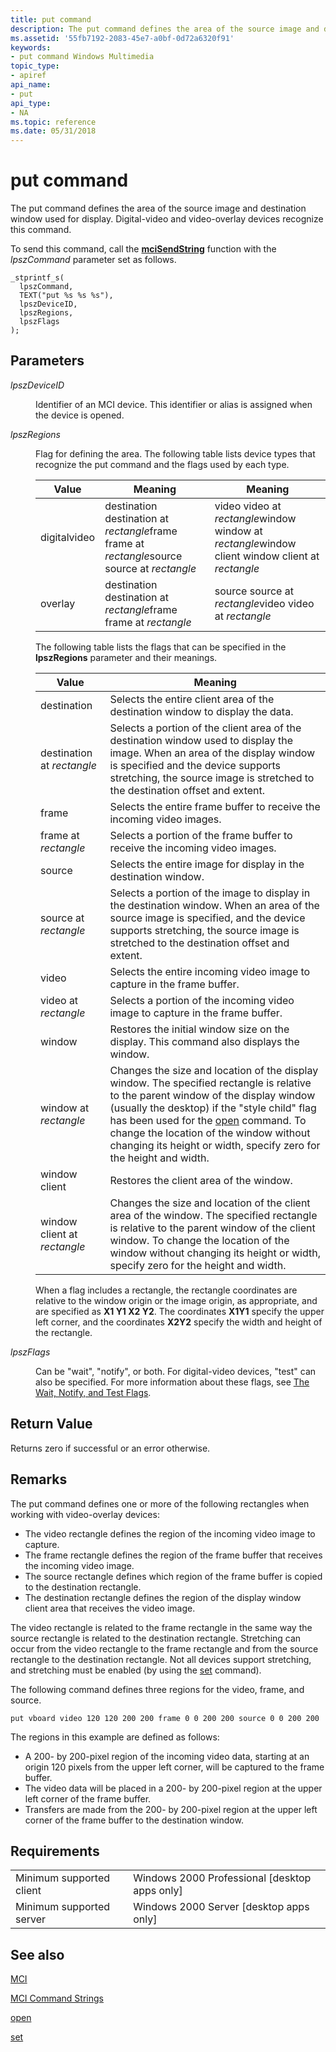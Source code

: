 ```yaml
---
title: put command
description: The put command defines the area of the source image and destination window used for display. Digital-video and video-overlay devices recognize this command.
ms.assetid: '55fb7192-2083-45e7-a0bf-0d72a6320f91'
keywords:
- put command Windows Multimedia
topic_type:
- apiref
api_name:
- put
api_type:
- NA
ms.topic: reference
ms.date: 05/31/2018
---
```


# put command

The put command defines the area of the source image and destination window used for display. Digital-video and video-overlay devices recognize this command.

To send this command, call the [**mciSendString**](/previous-versions//dd757161(v=vs.85)) function with the *lpszCommand* parameter set as follows.

``` syntax
_stprintf_s(
  lpszCommand, 
  TEXT("put %s %s %s"), 
  lpszDeviceID, 
  lpszRegions, 
  lpszFlags
); 
```

## Parameters

<dl> <dt>

<span id="lpszDeviceID"></span><span id="lpszdeviceid"></span><span id="LPSZDEVICEID"></span>*lpszDeviceID*
</dt> <dd>

Identifier of an MCI device. This identifier or alias is assigned when the device is opened.

</dd> <dt>

<span id="lpszRegions"></span><span id="lpszregions"></span><span id="LPSZREGIONS"></span>*lpszRegions*
</dt> <dd>

Flag for defining the area. The following table lists device types that recognize the put command and the flags used by each type.



| Value        | Meaning                                                                                      | Meaning                                                                                          |
|--------------|----------------------------------------------------------------------------------------------|--------------------------------------------------------------------------------------------------|
| digitalvideo | destination destination at *rectangle*frame frame at *rectangle*source source at *rectangle* | video video at *rectangle*window window at *rectangle*window client window client at *rectangle* |
| overlay      | destination destination at *rectangle*frame frame at *rectangle*                             | source source at *rectangle*video video at *rectangle*                                           |



 

The following table lists the flags that can be specified in the **lpszRegions** parameter and their meanings.



| Value                        | Meaning                                                                                                                                                                                                                                                                                                                                               |
|------------------------------|-------------------------------------------------------------------------------------------------------------------------------------------------------------------------------------------------------------------------------------------------------------------------------------------------------------------------------------------------------|
| destination                  | Selects the entire client area of the destination window to display the data.                                                                                                                                                                                                                                                                         |
| destination at *rectangle*   | Selects a portion of the client area of the destination window used to display the image. When an area of the display window is specified and the device supports stretching, the source image is stretched to the destination offset and extent.                                                                                                     |
| frame                        | Selects the entire frame buffer to receive the incoming video images.                                                                                                                                                                                                                                                                                 |
| frame at *rectangle*         | Selects a portion of the frame buffer to receive the incoming video images.                                                                                                                                                                                                                                                                           |
| source                       | Selects the entire image for display in the destination window.                                                                                                                                                                                                                                                                                       |
| source at *rectangle*        | Selects a portion of the image to display in the destination window. When an area of the source image is specified, and the device supports stretching, the source image is stretched to the destination offset and extent.                                                                                                                           |
| video                        | Selects the entire incoming video image to capture in the frame buffer.                                                                                                                                                                                                                                                                               |
| video at *rectangle*         | Selects a portion of the incoming video image to capture in the frame buffer.                                                                                                                                                                                                                                                                         |
| window                       | Restores the initial window size on the display. This command also displays the window.                                                                                                                                                                                                                                                               |
| window at *rectangle*        | Changes the size and location of the display window. The specified rectangle is relative to the parent window of the display window (usually the desktop) if the "style child" flag has been used for the [open](open.md) command. To change the location of the window without changing its height or width, specify zero for the height and width. |
| window client                | Restores the client area of the window.                                                                                                                                                                                                                                                                                                               |
| window client at *rectangle* | Changes the size and location of the client area of the window. The specified rectangle is relative to the parent window of the client window. To change the location of the window without changing its height or width, specify zero for the height and width.                                                                                      |



 

When a flag includes a rectangle, the rectangle coordinates are relative to the window origin or the image origin, as appropriate, and are specified as **X1 Y1 X2 Y2**. The coordinates **X1Y1** specify the upper left corner, and the coordinates **X2Y2** specify the width and height of the rectangle.

</dd> <dt>

<span id="lpszFlags"></span><span id="lpszflags"></span><span id="LPSZFLAGS"></span>*lpszFlags*
</dt> <dd>

Can be "wait", "notify", or both. For digital-video devices, "test" can also be specified. For more information about these flags, see [The Wait, Notify, and Test Flags](the-wait-notify-and-test-flags.md).

</dd> </dl>

## Return Value

Returns zero if successful or an error otherwise.

## Remarks

The put command defines one or more of the following rectangles when working with video-overlay devices:

-   The video rectangle defines the region of the incoming video image to capture.
-   The frame rectangle defines the region of the frame buffer that receives the incoming video image.
-   The source rectangle defines which region of the frame buffer is copied to the destination rectangle.
-   The destination rectangle defines the region of the display window client area that receives the video image.

The video rectangle is related to the frame rectangle in the same way the source rectangle is related to the destination rectangle. Stretching can occur from the video rectangle to the frame rectangle and from the source rectangle to the destination rectangle. Not all devices support stretching, and stretching must be enabled (by using the [set](set.md) command).

The following command defines three regions for the video, frame, and source.

``` syntax
put vboard video 120 120 200 200 frame 0 0 200 200 source 0 0 200 200
```

The regions in this example are defined as follows:

-   A 200- by 200-pixel region of the incoming video data, starting at an origin 120 pixels from the upper left corner, will be captured to the frame buffer.
-   The video data will be placed in a 200- by 200-pixel region at the upper left corner of the frame buffer.
-   Transfers are made from the 200- by 200-pixel region at the upper left corner of the frame buffer to the destination window.

## Requirements



|                                     |                                                            |
|-------------------------------------|------------------------------------------------------------|
| Minimum supported client<br/> | Windows 2000 Professional \[desktop apps only\]<br/> |
| Minimum supported server<br/> | Windows 2000 Server \[desktop apps only\]<br/>       |



## See also

<dl> <dt>

[MCI](mci.md)
</dt> <dt>

[MCI Command Strings](mci-command-strings.md)
</dt> <dt>

[open](open.md)
</dt> <dt>

[set](set.md)
</dt> </dl>

 

